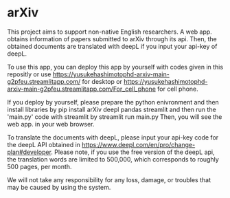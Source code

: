# arXiv

This project aims to support non-native English researchers.
A web app. obtains information of papers submitted to arXiv through its api.
Then, the obtained documents are translated with deepL if you input your api-key of deepL.
 
To use this app, you can deploy this app by yourself with codes given in this repositly or use
https://yusukehashimotophd-arxiv-main-g2pfeu.streamlitapp.com/
for desktop or
https://yusukehashimotophd-arxiv-main-g2pfeu.streamlitapp.com/For_cell_phone
for cell phone.

If you deploy by yourself, please prepare the python enivronment and then install libraries by
  pip install arXiv deepl pandas streamlit
and then run the 'main.py' code with streamlit by
  streamlit run main.py
Then, you will see the web app. in your web browser.


To translate the documents with deepL, please input your api-key code for the deepL API obtained in https://www.deepl.com/en/pro/change-plan#developer.
Please note, if you use the free version of the deepL api, the translation words are limited to 500,000, which corresponds to roughly 500 pages, per month.

We will not take any responsibility for any loss, damage, or troubles that may be caused by using the system.
